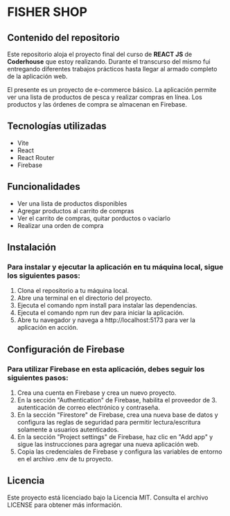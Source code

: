 # FISHER SHOP

## Contenido del repositorio
Este repositorio aloja el proyecto final del curso de **REACT JS** de **Coderhouse** que estoy realizando. Durante el transcurso del mismo fui entregando diferentes trabajos prácticos hasta llegar al armado completo de la aplicación web. 

El presente es un proyecto de e-commerce básico. La aplicación permite ver una lista de productos de pesca y realizar compras en línea. 
Los productos y las órdenes de compra se almacenan en Firebase.

## Tecnologías utilizadas
- Vite
- React
- React Router
- Firebase

## Funcionalidades
- Ver una lista de productos disponibles
- Agregar productos al carrito de compras
- Ver el carrito de compras, quitar porductos o vaciarlo
- Realizar una orden de compra

## Instalación
### Para instalar y ejecutar la aplicación en tu máquina local, sigue los siguientes pasos:
1. Clona el repositorio a tu máquina local.
2. Abre una terminal en el directorio del proyecto.
3. Ejecuta el comando npm install para instalar las dependencias.
4. Ejecuta el comando npm run dev para iniciar la aplicación.
5. Abre tu navegador y navega a http://localhost:5173 para ver la aplicación en acción.

## Configuración de Firebase
### Para utilizar Firebase en esta aplicación, debes seguir los siguientes pasos:
1. Crea una cuenta en Firebase y crea un nuevo proyecto.
2. En la sección "Authentication" de Firebase, habilita el proveedor de 3. autenticación de correo electrónico y contraseña.
3. En la sección "Firestore" de Firebase, crea una nueva base de datos y configura las reglas de seguridad para permitir lectura/escritura solamente a usuarios autenticados.
4. En la sección "Project settings" de Firebase, haz clic en "Add app" y sigue las instrucciones para agregar una nueva aplicación web.
5. Copia las credenciales de Firebase y configura las variables de entorno en el archivo .env de tu proyecto.

## Licencia
Este proyecto está licenciado bajo la Licencia MIT. Consulta el archivo LICENSE para obtener más información.